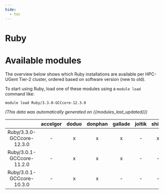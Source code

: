 ```yaml
---
hide:
  - toc
---
```


Ruby
====

# Available modules


The overview below shows which Ruby installations are available per HPC-UGent Tier-2 cluster, ordered based on software version (new to old).

To start using Ruby, load one of these modules using a `module load` command like:

```shell
module load Ruby/3.3.0-GCCcore-12.3.0
```

*(This data was automatically generated on {{modules_last_updated}})*  

| |accelgor|doduo|donphan|gallade|joltik|shinx|skitty|
| :---: | :---: | :---: | :---: | :---: | :---: | :---: | :---: |
|Ruby/3.3.0-GCCcore-12.3.0|-|x|x|x|-|x|x|
|Ruby/3.0.1-GCCcore-11.2.0|-|x|x|x|-|-|-|
|Ruby/3.0.1-GCCcore-10.3.0|-|x|x|-|-|-|-|
